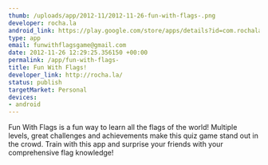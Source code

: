```yaml
--- 
thumb: /uploads/app/2012-11/2012-11-26-fun-with-flags-.png
developer: rocha.la
android_link: https://play.google.com/store/apps/details?id=com.rochala.flagquiz
type: app
email: funwithflagsgame@gmail.com
date: 2012-11-26 12:29:25.356150 +00:00
permalink: /app/fun-with-flags-
title: Fun With Flags!
developer_link: http://rocha.la/
status: publish
targetMarket: Personal
devices: 
- android
---
```


Fun With Flags is a fun way to learn all the flags of the world!
Multiple levels, great challenges and achievements make this quiz game stand out in the crowd.
Train with this app and surprise your friends with your comprehensive flag knowledge!
